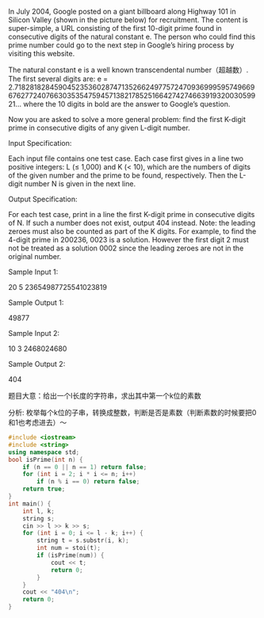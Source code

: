 In July 2004, Google posted on a giant billboard along Highway 101 in Silicon Valley (shown in the picture below) for recruitment. The content is super-simple, a URL consisting of the first 10-digit prime found in consecutive digits of the natural constant e. The person who could find this prime number could go to the next step in Google’s hiring process by visiting this website.

 

The natural constant e is a well known transcendental number（超越数）. The first several digits are: e = 2.718281828459045235360287471352662497757247093699959574966967627724076630353547594571382178525166427427466391932003059921… where the 10 digits in bold are the answer to Google’s question.

Now you are asked to solve a more general problem: find the first K-digit prime in consecutive digits of any given L-digit number.

Input Specification:

Each input file contains one test case. Each case first gives in a line two positive integers: L (≤ 1,000) and K (< 10), which are the numbers of digits of the given number and the prime to be found, respectively. Then the L-digit number N is given in the next line.

Output Specification:

For each test case, print in a line the first K-digit prime in consecutive digits of N. If such a number does not exist, output 404 instead. Note: the leading zeroes must also be counted as part of the K digits. For example, to find the 4-digit prime in 200236, 0023 is a solution. However the first digit 2 must not be treated as a solution 0002 since the leading zeroes are not in the original number.

Sample Input 1:

20 5
23654987725541023819

Sample Output 1:

49877

Sample Input 2:

10 3
2468024680

Sample Output 2:

404

题目大意：给出一个l长度的字符串，求出其中第一个k位的素数

分析: 枚举每个k位的子串，转换成整数，判断是否是素数（判断素数的时候要把0和1也考虑进去）～

```c++
#include <iostream>
#include <string>
using namespace std;
bool isPrime(int n) {
    if (n == 0 || n == 1) return false;
    for (int i = 2; i * i <= n; i++)
        if (n % i == 0) return false;
    return true;
}
int main() {
    int l, k;
    string s;
    cin >> l >> k >> s;
    for (int i = 0; i <= l - k; i++) {
        string t = s.substr(i, k);
        int num = stoi(t);
        if (isPrime(num)) {
            cout << t;
            return 0;
        }
    }
    cout << "404\n";
    return 0;
}
```

